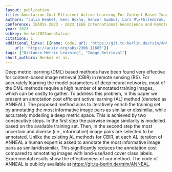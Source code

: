 ```yaml
---
layout: publication
title: Annotation Cost Efficient Active Learning For Content Based Image Retrieval
authors: "Julia Henkel, Genc Hoxha, Gencer Sumbul, Lars M\xF6llenbrok, Beg\xFCm Demir"
conference: IGARSS 2023 - 2023 IEEE International Geoscience and Remote Sensing Symposium
year: 2023
bibkey: henkel2023annotation
citations: 1
additional_links: [{name: Code, url: 'https://git.tu-berlin.de/rsim/ANNEAL'}, {name: Paper,
    url: 'https://arxiv.org/abs/2306.11605'}]
tags: ["Distance Metric Learning", "Image Retrieval"]
short_authors: Henkel et al.
---
```

Deep metric learning (DML) based methods have been found very effective for
content-based image retrieval (CBIR) in remote sensing (RS). For accurately
learning the model parameters of deep neural networks, most of the DML methods
require a high number of annotated training images, which can be costly to
gather. To address this problem, in this paper we present an annotation cost
efficient active learning (AL) method (denoted as ANNEAL). The proposed method
aims to iteratively enrich the training set by annotating the most informative
image pairs as similar or dissimilar, while accurately modelling a deep metric
space. This is achieved by two consecutive steps. In the first step the
pairwise image similarity is modelled based on the available training set.
Then, in the second step the most uncertain and diverse (i.e., informative)
image pairs are selected to be annotated. Unlike the existing AL methods for
CBIR, at each AL iteration of ANNEAL a human expert is asked to annotate the
most informative image pairs as similar/dissimilar. This significantly reduces
the annotation cost compared to annotating images with land-use/land cover
class labels. Experimental results show the effectiveness of our method. The
code of ANNEAL is publicly available at https://git.tu-berlin.de/rsim/ANNEAL.